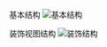 
基本结构
![基本结构](http://static.devjackcat.com/jcs_kit/base_structure.png)

装饰视图结构
![装饰结构](http://static.devjackcat.com/jcs_kit/decoration_structure.png)